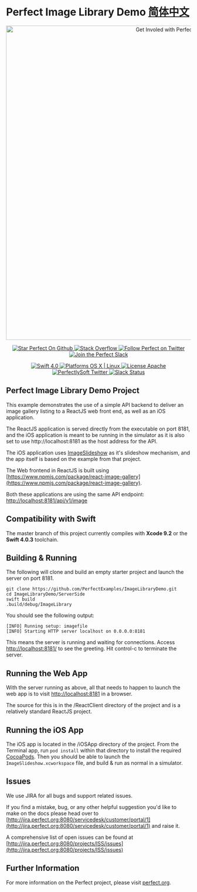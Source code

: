 # Perfect Image Library Demo [简体中文](README.zh_CN.md)

<p align="center">
    <a href="http://perfect.org/get-involved.html" target="_blank">
        <img src="http://perfect.org/assets/github/perfect_github_2_0_0.jpg" alt="Get Involed with Perfect!" width="854" />
    </a>
</p>

<p align="center">
    <a href="https://github.com/PerfectlySoft/Perfect" target="_blank">
        <img src="http://www.perfect.org/github/Perfect_GH_button_1_Star.jpg" alt="Star Perfect On Github" />
    </a>  
    <a href="http://stackoverflow.com/questions/tagged/perfect" target="_blank">
        <img src="http://www.perfect.org/github/perfect_gh_button_2_SO.jpg" alt="Stack Overflow" />
    </a>  
    <a href="https://twitter.com/perfectlysoft" target="_blank">
        <img src="http://www.perfect.org/github/Perfect_GH_button_3_twit.jpg" alt="Follow Perfect on Twitter" />
    </a>  
    <a href="http://perfect.ly" target="_blank">
        <img src="http://www.perfect.org/github/Perfect_GH_button_4_slack.jpg" alt="Join the Perfect Slack" />
    </a>
</p>

<p align="center">
    <a href="https://developer.apple.com/swift/" target="_blank">
        <img src="https://img.shields.io/badge/Swift-4.0-orange.svg?style=flat" alt="Swift 4.0">
    </a>
    <a href="https://developer.apple.com/swift/" target="_blank">
        <img src="https://img.shields.io/badge/Platforms-OS%20X%20%7C%20Linux%20-lightgray.svg?style=flat" alt="Platforms OS X | Linux">
    </a>
    <a href="http://perfect.org/licensing.html" target="_blank">
        <img src="https://img.shields.io/badge/License-Apache-lightgrey.svg?style=flat" alt="License Apache">
    </a>
    <a href="http://twitter.com/PerfectlySoft" target="_blank">
        <img src="https://img.shields.io/badge/Twitter-@PerfectlySoft-blue.svg?style=flat" alt="PerfectlySoft Twitter">
    </a>
    <a href="http://perfect.ly" target="_blank">
        <img src="http://perfect.ly/badge.svg" alt="Slack Status">
    </a>
</p>

## Perfect Image Library Demo Project

This example demonstrates the use of a simple API backend to deliver an image gallery listing to a ReactJS web front end, as well as an iOS application.

The ReactJS application is served directly from the executable on port 8181, and the iOS application is meant to be running in the simulator as it is also set to use http://localhost:8181 as the host address for the API.

The iOS application uses [ImageSlideshow](https://github.com/zvonicek/ImageSlideshow) as it's slideshow mechanism, and the app itself is based on the example from that project.

The Web frontend in ReactJS is built using [https://www.npmjs.com/package/react-image-gallery](https://www.npmjs.com/package/react-image-gallery).

Both these applications are using the same API endpoint: [http://localhost:8181/api/v1/image](http://localhost:8181/api/v1/image)


## Compatibility with Swift

The master branch of this project currently compiles with **Xcode 9.2** or the **Swift 4.0.3** toolchain.

## Building & Running

The following will clone and build an empty starter project and launch the server on port 8181.

```
git clone https://github.com/PerfectExamples/ImageLibraryDemo.git
cd ImageLibraryDemo/ServerSide
swift build
.build/debug/ImageLibrary
```

You should see the following output:

```
[INFO] Running setup: imagefile
[INFO] Starting HTTP server localhost on 0.0.0.0:8181
```

This means the server is running and waiting for connections. Access [http://localhost:8181/](http://localhost:8181/) to see the greeting. Hit control-c to terminate the server.

## Running the Web App

With the server running as above, all that needs to happen to launch the web app is to visit [http://localhost:8181](http://localhost:8181) in a browser.

The source for this is in the /ReactClient directory of the project and is a relatively standard ReactJS project.

## Running the iOS App

The iOS app is located in the /iOSApp directory of the project. From the Terminal app, run `pod install` within that directory to install the required [CocoaPods](http://cocoapods.org/). Then you should be able to launch the `ImageSlideshow.xcworkspace` file, and build & run as normal in a simulator.  





## Issues

We use JIRA for all bugs and support related issues.

If you find a mistake, bug, or any other helpful suggestion you'd like to make on the docs please head over to [http://jira.perfect.org:8080/servicedesk/customer/portal/1](http://jira.perfect.org:8080/servicedesk/customer/portal/1) and raise it.

A comprehensive list of open issues can be found at [http://jira.perfect.org:8080/projects/ISS/issues](http://jira.perfect.org:8080/projects/ISS/issues)



## Further Information
For more information on the Perfect project, please visit [perfect.org](http://perfect.org).
